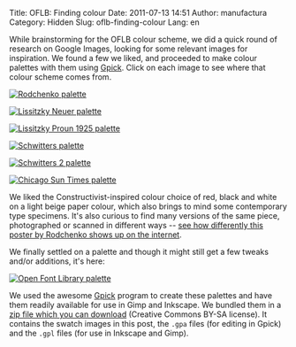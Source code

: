 Title: OFLB: Finding colour
Date: 2011-07-13 14:51
Author: manufactura
Category: Hidden
Slug: oflb-finding-colour
Lang: en

While brainstorming for the OFLB colour scheme, we did a quick
round of research on Google Images, looking for some relevant images for
inspiration. We found a few we liked, and proceeded to make colour
palettes with them using
[Gpick](http://libregraphicsworld.org/articles.php?article_id=31). Click
on each image to see where that colour scheme comes from.

[![](http://blog.manufacturaindependente.org/wp-content/uploads/2011/07/rodchenko.png "Rodchenko palette")](http://www.oberholtzer-creative.com/visualculture/wp-content/uploads/2009/01/rodchenko.jpg)

[![](http://blog.manufacturaindependente.org/wp-content/uploads/2011/07/lissitzky-new_man.png "Lissitzky Neuer palette")](http://hellavate.com/wp-content/uploads/2010/04/lissitzky_new_man.jpg)

[![](http://blog.manufacturaindependente.org/wp-content/uploads/2011/07/lissitzky-proun_1925.png "Lissitzky Proun 1925 palette")](http://upload.wikimedia.org/wikipedia/en/thumb/0/0d/A_Prounen_by_El_Lissitzky_c.1925.jpg/220px-A_Prounen_by_El_Lissitzky_c.1925.jpg)

[![](http://blog.manufacturaindependente.org/wp-content/uploads/2011/07/schwitters.png "Schwitters palette")](http://www.kurtschwitters.org/ks14.jpg)

[![](http://blog.manufacturaindependente.org/wp-content/uploads/2011/07/schwitters-2.png "Schwitters 2 palette")](http://data5.blog.de/media/245/3243245_a1826eb70a_l.jpeg)

[![](http://blog.manufacturaindependente.org/wp-content/uploads/2011/07/chicago_sun_times.png "Chicago Sun Times palette")](http://www.flickr.com/photos/typographyshop/2893280472/sizes/l/in/photostream/)

We liked the Constructivist-inspired colour choice of red, black and
white on a light beige paper colour, which also brings to mind some
contemporary type specimens. It's also curious to find many versions of
the same piece, photographed or scanned in different ways -- [see how
differently this poster by Rodchenko shows up on the
internet](http://www.tineye.com/search/f84611e5b0975480527f326929ebdd9ff5638638).

We finally settled on a palette and though it might still get a few
tweaks and/or additions, it's here:

[![](http://blog.manufacturaindependente.org/wp-content/uploads/2011/07/oflb.png "Open Font Library palette")](http://blog.manufacturaindependente.org/wp-content/uploads/2011/07/oflb.png)

We used the awesome
[Gpick](http://libregraphicsworld.org/articles.php?article_id=31)
program to create these palettes and have them readily available for use
in Gimp and Inkscape. We bundled them in a [zip file which you can
download](http://manufacturaindependente.com/files/manufacturaindependente-palettes-1.zip)
(Creative Commons BY-SA license). It contains the swatch images in this
post, the `.gpa` files (for editing in Gpick) and the `.gpl` files (for
use in Inkscape and Gimp).  

